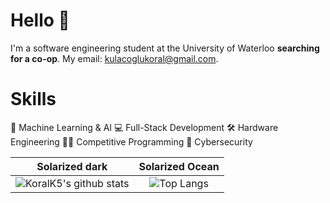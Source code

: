 # Hello 👋
I'm a software engineering student at the University of Waterloo **searching for a co-op**. My email: kulacoglukoral@gmail.com.

# Skills
🤖 Machine Learning & AI 💻 Full-Stack Development 🛠️ Hardware Engineering 👨‍💻 Competitive Programming 🔐 Cybersecurity

Solarized dark             |  Solarized Ocean
:-------------------------:|:-------------------------:
![KoralK5's github stats](https://github-readme-stats.vercel.app/api?username=KoralK5&show_icons=true&theme=gruvbox)  |  ![Top Langs](https://github-readme-stats.vercel.app/api/top-langs/?username=KoralK5&show_icons=true&theme=gruvbox)

